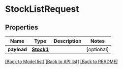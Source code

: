# StockListRequest

## Properties
Name | Type | Description | Notes
------------ | ------------- | ------------- | -------------
**payload** | [**Stock1**](Stock1.md) |  | [optional] 

[[Back to Model list]](../README.md#documentation-for-models) [[Back to API list]](../README.md#documentation-for-api-endpoints) [[Back to README]](../README.md)


